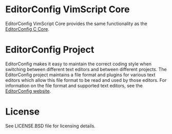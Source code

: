 # EditorConfig VimScript Core

EditorConfig VimScript Core provides the same functionality as the
[EditorConfig C Core](https://github.com/editorconfig/editorconfig-core>).

EditorConfig Project
====================

EditorConfig makes it easy to maintain the correct coding style when switching
between different text editors and between different projects.  The
EditorConfig project maintains a file format and plugins for various text
editors which allow this file format to be read and used by those editors.  For
information on the file format and supported text editors, see the
[EditorConfig website](http://editorconfig.org>).

License
=======

See LICENSE.BSD file for licensing details.
